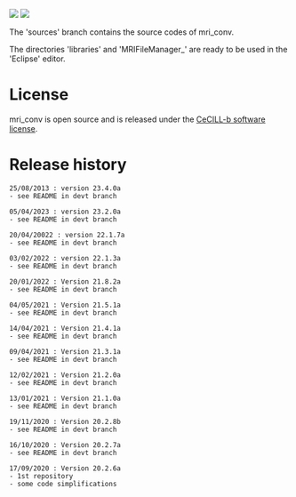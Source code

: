 [![](https://img.shields.io/badge/java-8-yellow.svg)](https://www.java.com/fr/download/)
[![](https://img.shields.io/badge/platform-Linux%2C%20OSX%2C%20Windows-orange.svg)](#)

The 'sources' branch contains the source codes of mri_conv.

The directories 'libraries' and 'MRIFileManager_' are ready to be used in the 'Eclipse' editor.

# License

mri_conv is open source and is released under the [CeCILL-b software license](https://cecill.info/licences/Licence_CeCILL_V2.1-en.html).

# Release history

<p></p>

	25/08/2013 : version 23.4.0a
	- see README in devt branch

<p></p>

	05/04/2023 : version 23.2.0a
	- see README in devt branch 

<p></p>

	20/04/20022 : version 22.1.7a
	- see README in devt branch

<p></p>

	03/02/2022 : version 22.1.3a
	- see README in devt branch

<p></p>
	
	20/01/2022 : Version 21.8.2a
	- see README in devt branch

<p></p>

	04/05/2021 : Version 21.5.1a
	- see README in devt branch
	
<p></p>

	14/04/2021 : Version 21.4.1a
	- see README in devt branch
	
<p></p>

	09/04/2021 : Version 21.3.1a
	- see README in devt branch
	
<p></p>

	12/02/2021 : Version 21.2.0a
	- see README in devt branch
	
<p></p>

	13/01/2021 : Version 21.1.0a
	- see README in devt branch
	
<p></p>

	19/11/2020 : Version 20.2.8b
	- see README in devt branch
	
<p></p>

	16/10/2020 : Version 20.2.7a
	- see README in devt branch
	
<p></p>

	17/09/2020 : Version 20.2.6a
	- 1st repository
  	- some code simplifications
